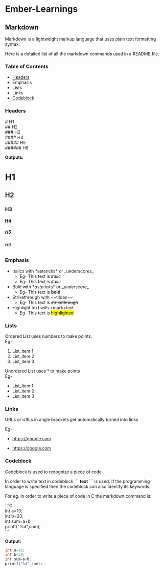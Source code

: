 # Ember-Learnings
## Markdown 
Markdown is a lightweight markup language that uses plain text formatting syntax. 

Here is a detailed list of all the markdown commands used in a README file.

### Table of Contents

* [Headers](###-Headers)
* Emphasis
* Lists
* Links
* [Codeblock](###-Codeblock)

### Headers

\# H1  <br>
\## H2 <br>
\### H3 <br>
\#### H4 <br>
\##### H5 <br>
\###### H6 <br>

**Outputs:**
# H1 <br>
## H2 <br>
### H3 <br>
#### H4 <br>
##### H5 <br>
###### H6 <br>

### Emphasis

* Italics with \*astericks* or \_underscores_
	* Eg- This text is *italic*
	* Eg- This text is _italic_
* Bold with \**astericks** or \__underscore__
	* Eg- This text is **bold**
* Strikethrough with \~~tildes~~
	* Eg- This text is ~~strikethrough~~
* Highlight text with \<mark>text</mark>
	* Eg- This text is <mark>highlighted</mark>

### Lists

Ordered List uses numbers to make points.
<br>
Eg- 
1. List_item 1
2. List_item 2
3. List_item 3

Unordered List uses \* to make points
<br>
Eg-
* List_item 1
* List_item 2
* List_item 3

### Links

URLs or URLs in angle brackets get automatically turned into links

Eg-

* https://google.com

* <https://google.com> 

### Codeblock

Codeblock is used to recognize a piece of code.

In order to write text in codeblock \```  **text**  \``` is used. If the programming language is specified then the codeblock can also identify its keywords.

For eg. In order to write a piece of code in C the markdown command is:

\```C <br>
int a=10; <br>
int b=20; <br>
int sum=a+b; <br>
printf("%d",sum); <br>
\```

**Output:**

```C <br>
int a=10; 
int b=20; 
int sum=a+b; 
printf("%d",sum); 
```






